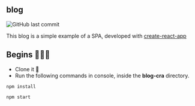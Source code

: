## blog

<img alt="GitHub last commit" src="https://img.shields.io/github/last-commit/wilberth-cl/blog-cra">

This blog is a simple example of a SPA, developed with [create-react-app](https://github.com/facebook/create-react-app)

## Begins 🏃🏼‍♂️
* Clone it  🙂
* Run the following commands in console, inside the **blog-cra** directory.

~~~~
npm install
~~~~

~~~~
npm start
~~~~
